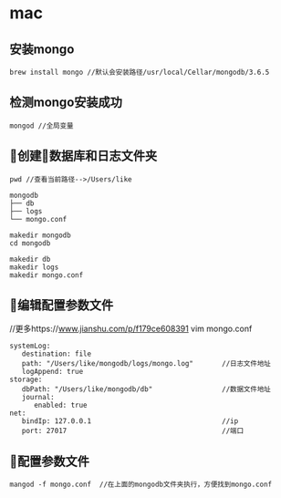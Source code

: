 # mac 
## 安装mongo
```
brew install mongo //默认会安装路径/usr/local/Cellar/mongodb/3.6.5
```
## 检测mongo安装成功
```
mongod //全局变量
```
## 创建数据库和日志文件夹
```
pwd //查看当前路径-->/Users/like

mongodb
├── db
├── logs
└── mongo.conf

makedir mongodb
cd mongodb

makedir db
makedir logs
makedir mongo.conf
```

## 编辑配置参数文件
//更多https://www.jianshu.com/p/f179ce608391
vim mongo.conf
```
systemLog:
   destination: file
   path: "/Users/like/mongodb/logs/mongo.log"       //日志文件地址
   logAppend: true
storage:
   dbPath: "/Users/like/mongodb/db"                 //数据文件地址
   journal:
      enabled: true
net:
   bindIp: 127.0.0.1                                //ip
   port: 27017                                      //端口
```
## 配置参数文件
```
mangod -f mongo.conf  //在上面的mongodb文件夹执行，方便找到mongo.conf
```